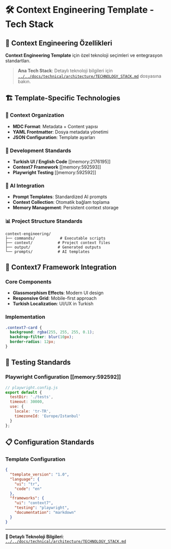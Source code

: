 # 🛠️ Context Engineering Template - Tech Stack

## 🎯 Context Engineering Özellikleri

**Context Engineering Template** için özel teknoloji seçimleri ve entegrasyon standartları.

> **Ana Tech Stack**: Detaylı teknoloji bilgileri için [`../../docs/technical/architecture/TECHNOLOGY_STACK.md`](../../docs/technical/architecture/TECHNOLOGY_STACK.md) dosyasına bakın.

## 🏗️ Template-Specific Technologies

### 📁 Context Organization
- **MDC Format**: Metadata + Content yapısı
- **YAML Frontmatter**: Dosya metadata yönetimi
- **JSON Configuration**: Template ayarları

### 🔧 Development Standards
- **Turkish UI / English Code** [[memory:2176195]]
- **Context7 Framework** [[memory:592593]]  
- **Playwright Testing** [[memory:592592]]

### 🧠 AI Integration
- **Prompt Templates**: Standardized AI prompts
- **Context Collection**: Otomatik bağlam toplama
- **Memory Management**: Persistent context storage

### 📊 Project Structure Standards
```
context-engineering/
├── commands/           # Executable scripts
├── context/           # Project context files  
├── output/            # Generated outputs
└── prompts/           # AI templates
```

## 🎨 Context7 Framework Integration

### Core Components
- **Glassmorphism Effects**: Modern UI design
- **Responsive Grid**: Mobile-first approach
- **Turkish Localization**: UI/UX in Turkish

### Implementation
```css
.context7-card {
  background: rgba(255, 255, 255, 0.1);
  backdrop-filter: blur(10px);
  border-radius: 12px;
}
```

## 🧪 Testing Standards

### Playwright Configuration [[memory:592592]]
```javascript
// playwright.config.js
export default {
  testDir: './tests',
  timeout: 30000,
  use: {
    locale: 'tr-TR',
    timezoneId: 'Europe/Istanbul'
  }
};
```

## 📋 Configuration Standards

### Template Configuration
```json
{
  "template_version": "1.0",
  "language": {
    "ui": "tr",
    "code": "en"
  },
  "frameworks": {
    "ui": "context7",
    "testing": "playwright",
    "documentation": "markdown"
  }
}
```

---

**📖 Detaylı Teknoloji Bilgileri**: [`../../docs/technical/architecture/TECHNOLOGY_STACK.md`](../../docs/technical/architecture/TECHNOLOGY_STACK.md) 